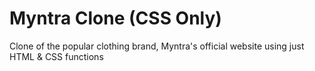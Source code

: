 # Myntra Clone (CSS Only)
Clone of the popular clothing brand, Myntra's official website using just HTML & CSS functions
